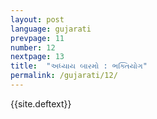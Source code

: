 ```yaml
---
layout: post
language: gujarati
prevpage: 11
number: 12
nextpage: 13
title:  "અધ્યાય બારમો : ભક્તિયોગ"
permalink: /gujarati/12/
---
```


{{site.deftext}}